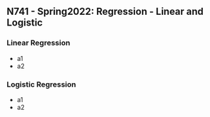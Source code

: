 ## N741 - Spring2022: Regression - Linear and Logistic

### Linear Regression

* a1
* a2

### Logistic Regression

* a1
* a2

